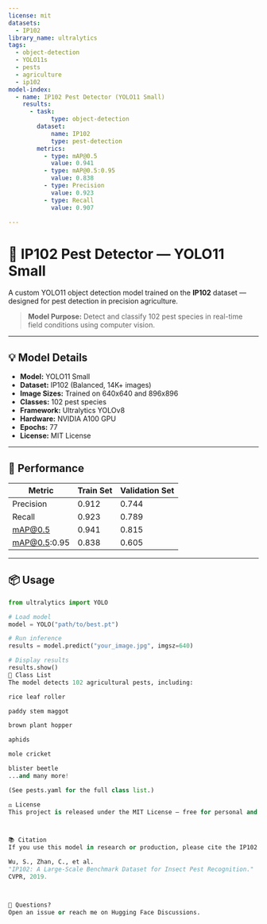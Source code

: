 ```yaml
---
license: mit
datasets:
  - IP102
library_name: ultralytics
tags:
  - object-detection
  - YOLO11s
  - pests
  - agriculture
  - ip102
model-index:
  - name: IP102 Pest Detector (YOLO11 Small)
    results:
      - task: 
            type: object-detection
        dataset:
            name: IP102
            type: pest-detection
        metrics:
          - type: mAP@0.5
            value: 0.941
          - type: mAP@0.5:0.95
            value: 0.838
          - type: Precision
            value: 0.923
          - type: Recall
            value: 0.907

---
```





# 🐞 IP102 Pest Detector — YOLO11 Small

A custom YOLO11 object detection model trained on the **IP102** dataset — designed for pest detection in precision agriculture.

> **Model Purpose:** Detect and classify 102 pest species in real-time field conditions using computer vision.

---

## 💡 Model Details

- **Model:** YOLO11 Small  
- **Dataset:** IP102 (Balanced, 14K+ images)  
- **Image Sizes:** Trained on 640x640 and 896x896  
- **Classes:** 102 pest species  
- **Framework:** Ultralytics YOLOv8  
- **Hardware:** NVIDIA A100 GPU  
- **Epochs:** 77  
- **License:** MIT License  

---

## 🧪 Performance

| Metric              | Train Set | Validation Set |
|----------------------|-----------|-----------------|
| Precision            | 0.912     | 0.744           |
| Recall               | 0.923     | 0.789           |
| mAP@0.5              | 0.941     | 0.815           |
| mAP@0.5:0.95         | 0.838     | 0.605           |

---

## 📦 Usage

```python
from ultralytics import YOLO

# Load model
model = YOLO("path/to/best.pt")

# Run inference
results = model.predict("your_image.jpg", imgsz=640)

# Display results
results.show()
🐜 Class List
The model detects 102 agricultural pests, including:

rice leaf roller

paddy stem maggot

brown plant hopper

aphids

mole cricket

blister beetle
...and many more!

(See pests.yaml for the full class list.)

⚖️ License
This project is released under the MIT License — free for personal and commercial use.



📚 Citation
If you use this model in research or production, please cite the IP102 dataset:

Wu, S., Zhan, C., et al.
"IP102: A Large-Scale Benchmark Dataset for Insect Pest Recognition."
CVPR, 2019.



💬 Questions?
Open an issue or reach me on Hugging Face Discussions.